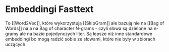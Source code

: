 # Embeddingi Fasttext

To [[Word2Vec]], które wykorzystują [[SkipGram]] ale bazują nie na [[Bag of Words]] na a na Bag of character N-grams - czyli słowa są dzielone na n-gramy ale na bazie pojedynczych liter. Są lepsze niż inne standardowe embeddingi bo mogą radzić sobie ze słowami, które nie były w zbiorach uczących. 